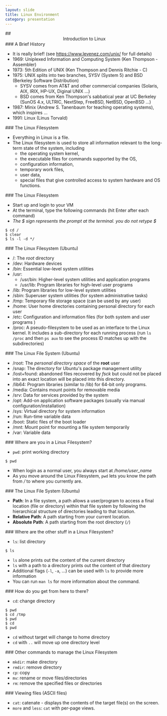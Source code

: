 ```yaml
---
layout: slide
title: Linux Environment
category: presentation
---
```


<section data-markdown>
## <center> Introduction to Linux </center>
</section>

<section data-markdown>
### A Brief History

- It is really brief! (see https://www.levenez.com/unix/ for full details)
- 1969: Uniplexed Information and Computing System (Ken Thompson - Assembler)
- 1973: 5th Edition of UNIX (Ken Thompson and Dennis Ritchie - C)
- 1975: UNIX splits into two branches, SYSV (System 5) and BSD (Berkeley Software Distribution)
  - SYSV comes from AT&T and other commercial companies (Solaris, AIX, IRIX, HP-UX, Diginal UNIX ...)
  - BSD comes from Ken Thompson's sabbatical year at UC Berkeley (SunOS 4.x, ULTRIC, NextStep, FreeBSD, NetBSD, OpenBSD ...)
- 1987: Minix (Andrew S. Tanenbaum for teaching operating systems), which inspires ...
- 1991: Linux (Linus Torvald)
</section>

<section data-markdown>
### The Linux Filesystem

- Everything in Linux is a file. 
- The Linux filesystem is used to store all information relevant to the long-term state of the system, including
  - the operating system kernel,
  - the executable files for commands supported by the OS, 
  - configuration information, 
  - temporary work files, 
  - user data, 
  - special files that give controlled access to system hardware and OS functions.
</section>

<section data-markdown>
### The Linux Filesystem

- Start up and login to your VM
- At the terminal, type the following commands (hit Enter after each command)
- *The $ sign represents the prompt at the terminal. you do not retype $*

```{bash}
$ cd /
$ clear
$ ls -l -d */
```

</section>

<section data-markdown>
### The Linux Filesystem (Ubuntu)

- /: The *root* directory
- /dev: Hardware devices
- /bin: Essential low-level system utilities
- /usr: 
  - /usr/bin: Higher-level system utilities and application programs
  - /usr/lib: Program libraries for high-level user programs
- /lib: Program libraries for low-level system utilities
- /sbin: Superuser system utilities (for system administrative tasks)
- /tmp: Temporary file storage space (can be used by any user)
- /home: User home directories containing personal directory for each user
- /etc: Configuration and information files (for both system and user programs )
- /proc: A pseudo-filesystem to be used as an interface to the Linux kernel. It includes a sub-directory for each running process (run `ls /proc` and then `ps aux` to see the process ID matches up with the subdirectories)
</section>

<section data-markdown>
### The Linux File System (Ubuntu)

- /root: The *personal directory space* of the **root** user
- /snap: The directory for Ubuntu's package management utility
- /lost+found: abandoned files recovered by *fsck* but could not be placed into an exact location will be placed into this directory. 
- /lib64: Program libraries (similar to /lib) for 64-bit only programs.
- /media: Contains mount points for removable media
- /srv: Data for services provided by the system
- /opt: Add-on application software packages (usually via manual configuration/installation)
- /sys: Virtual directory for system information
- /run: Run-time variable data
- /boot: Static files of the boot loader
- /mnt: Mount point for mounting a file system temporarily
- /var: Variable data

</section>

<section data-markdown>
### Where are you in a Linux Filesystem?

- `pwd`: print working directory

```{bash}
$ pwd
```

- When login as a normal user, you always start at */home/user_name*
- As you move around the Linux Filesystem, `pwd` lets you know the path from */* to where you currently are.

</section>

<section data-markdown>
### The Linux File System (Ubuntu)

- **Path**: In a file system, a path allows a user/program to access a final location (file or directory) within that file system by following the hierarchical structure of directories leading to that location. 
- **Relative Path**: A path starting from your current location. 
- **Absolute Path**: A path starting from the root directory (`/`)
</section>

<section data-markdown>
### Where are the other stuff in a Linux Filesystem?

- `ls`: list directory

```{bash}
$ ls
```

- `ls` alone prints out the content of the current directory
- `ls` with a path to a directory prints out the content of that directory
- Additional flags (`-l`, `-a`, ...) can be used with `ls` to provide more information
- You can run `man ls` for more information about the command. 

</section>

<section data-markdown>
### How do you get from here to there?

- `cd`: change directory

```{bash}
$ pwd
$ cd /tmp
$ pwd
$ cd
$ pwd
```

- `cd` without target will change to home directory
- `cd` with `..` will move up one directory level

</section>

<section data-markdown>
### Other commands to manage the Linux Filesystem

- `mkdir`: make directory
- `rmdir`: remove directory
- `cp`: copy
- `mv`: rename or move files/directories
- `rm`: remove the specified files or directories

</section>


<section data-markdown>
### Viewing files (ASCII files)

- `cat`: catenate - displays the contents of the target file(s) on the screen. 
- `more` and `less`: `cat` with per-page views. 

</section>
